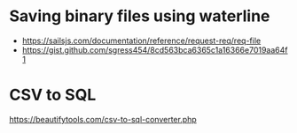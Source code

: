 # Saving binary files using waterline

- https://sailsjs.com/documentation/reference/request-req/req-file
- https://gist.github.com/sgress454/8cd563bca6365c1a16366e7019aa64f1

# CSV to SQL

https://beautifytools.com/csv-to-sql-converter.php
